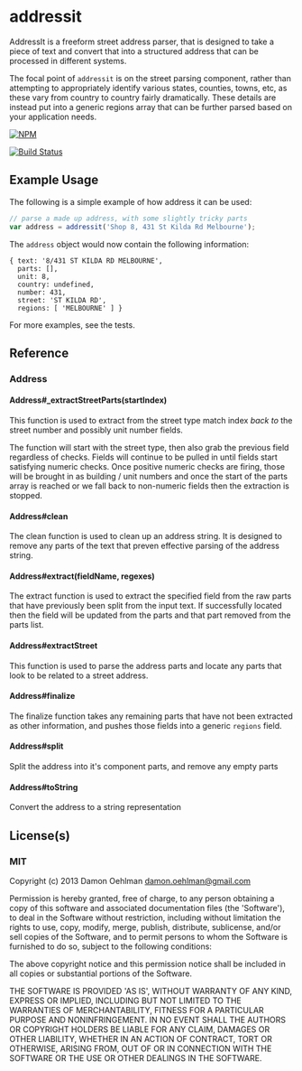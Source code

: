 # addressit

AddressIt is a freeform street address parser, that is designed to take a
piece of text and convert that into a structured address that can be
processed in different systems.

The focal point of `addressit` is on the street parsing component, rather
than attempting to appropriately identify various states, counties, towns,
etc, as these vary from country to country fairly dramatically. These
details are instead put into a generic regions array that can be further
parsed based on your application needs.


[![NPM](https://nodei.co/npm/addressit.png)](https://nodei.co/npm/addressit/)

[![Build Status](https://travis-ci.org/DamonOehlman/addressit.png?branch=master)](https://travis-ci.org/DamonOehlman/addressit)

## Example Usage

The following is a simple example of how address it can be used:

```js
// parse a made up address, with some slightly tricky parts
var address = addressit('Shop 8, 431 St Kilda Rd Melbourne');
```

The `address` object would now contain the following information:

```
{ text: '8/431 ST KILDA RD MELBOURNE',
  parts: [],
  unit: 8,
  country: undefined,
  number: 431,
  street: 'ST KILDA RD',
  regions: [ 'MELBOURNE' ] }
```

For more examples, see the tests.

## Reference

### Address

#### Address#_extractStreetParts(startIndex)

This function is used to extract from the street type match
index *back to* the street number and possibly unit number fields.

The function will start with the street type, then also grab the previous
field regardless of checks.  Fields will continue to be pulled in until
fields start satisfying numeric checks.  Once positive numeric checks are
firing, those will be brought in as building / unit numbers and once the
start of the parts array is reached or we fall back to non-numeric fields
then the extraction is stopped.

#### Address#clean

The clean function is used to clean up an address string.  It is designed
to remove any parts of the text that preven effective parsing of the
address string.

#### Address#extract(fieldName, regexes)

The extract function is used to extract the specified field from the raw
parts that have previously been split from the input text.  If successfully
located then the field will be updated from the parts and that part removed
from the parts list.

#### Address#extractStreet

This function is used to parse the address parts and locate any parts
that look to be related to a street address.

#### Address#finalize

The finalize function takes any remaining parts that have not been extracted
as other information, and pushes those fields into a generic `regions` field.

#### Address#split

Split the address into it's component parts, and remove any empty parts

#### Address#toString

Convert the address to a string representation

## License(s)

### MIT

Copyright (c) 2013 Damon Oehlman <damon.oehlman@gmail.com>

Permission is hereby granted, free of charge, to any person obtaining
a copy of this software and associated documentation files (the
'Software'), to deal in the Software without restriction, including
without limitation the rights to use, copy, modify, merge, publish,
distribute, sublicense, and/or sell copies of the Software, and to
permit persons to whom the Software is furnished to do so, subject to
the following conditions:

The above copyright notice and this permission notice shall be
included in all copies or substantial portions of the Software.

THE SOFTWARE IS PROVIDED 'AS IS', WITHOUT WARRANTY OF ANY KIND,
EXPRESS OR IMPLIED, INCLUDING BUT NOT LIMITED TO THE WARRANTIES OF
MERCHANTABILITY, FITNESS FOR A PARTICULAR PURPOSE AND NONINFRINGEMENT.
IN NO EVENT SHALL THE AUTHORS OR COPYRIGHT HOLDERS BE LIABLE FOR ANY
CLAIM, DAMAGES OR OTHER LIABILITY, WHETHER IN AN ACTION OF CONTRACT,
TORT OR OTHERWISE, ARISING FROM, OUT OF OR IN CONNECTION WITH THE
SOFTWARE OR THE USE OR OTHER DEALINGS IN THE SOFTWARE.

